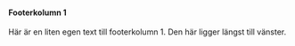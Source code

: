 #### Footerkolumn 1

Här är en liten egen text till footerkolumn 1. Den här ligger längst till vänster.
